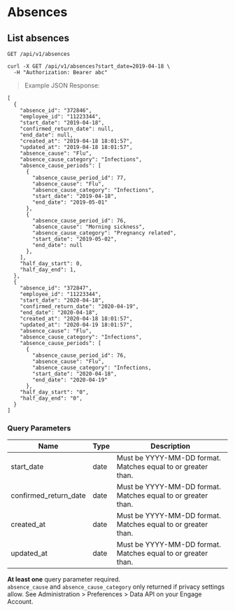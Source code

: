 # Absences

## List absences
`GET /api/v1/absences`

```
curl -X GET /api/v1/absences?start_date=2019-04-18 \
  -H "Authorization: Bearer abc"
```

> Example JSON Response:

```
[
  {
    "absence_id": "372846",
    "employee_id": "11223344",
    "start_date": "2019-04-18",
    "confirmed_return_date": null,
    "end_date": null,
    "created_at": "2019-04-18 18:01:57", 
    "updated_at": "2019-04-18 18:01:57", 
    "absence_cause": "Flu",
    "absence_cause_category": "Infections",
    "absence_cause_periods": [
      {
        "absence_cause_period_id": 77,
        "absence_cause": "Flu",
        "absence_cause_category": "Infections",
        "start_date": "2019-04-18",
        "end_date": "2019-05-01"
      },
      {
        "absence_cause_period_id": 76,
        "absence_cause": "Morning sickness",
        "absence_cause_category": "Pregnancy related",
        "start_date": "2019-05-02",
        "end_date": null
      },
    ],
    "half_day_start": 0,
    "half_day_end": 1,
  },
  {
    "absence_id": "372847",
    "employee_id": "11223344",
    "start_date": "2020-04-18",
    "confirmed_return_date": "2020-04-19",
    "end_date": "2020-04-18",
    "created_at": "2020-04-18 18:01:57",
    "updated_at": "2020-04-19 18:01:57",
    "absence_cause": "Flu",
    "absence_cause_category": "Infections",
    "absence_cause_periods": [
      {
        "absence_cause_period_id": 76,
        "absence_cause": "Flu",
        "absence_cause_category": "Infections,
        "start_date": "2020-04-18",
        "end_date": "2020-04-19"
      },
    "half_day_start": "0",
    "half_day_end": "0",
  }
]
```

### Query Parameters

Name | Type | Description
--------- | ------- | -----------
start_date | date | Must be YYYY-MM-DD format. Matches equal to or greater than.
confirmed_return_date | date | Must be YYYY-MM-DD format. Matches equal to or greater than.
created_at | date | Must be YYYY-MM-DD format. Matches equal to or greater than.
updated_at | date | Must be YYYY-MM-DD format. Matches equal to or greater than.

<aside class="warning">
  <strong>At least one</strong> query parameter required.
</aside>

<aside class="notice notice-info">
  <code>absence_cause</code> and <code>absence_cause_category</code> only returned if privacy settings allow. See Administration > Preferences > Data API on your Engage Account.
</aside>
